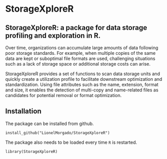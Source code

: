 # StorageXploreR
## StorageXploreR: a package for data storage profiling and exploration in R.

Over time, organizations can accumulate large amounts of data following poor storage standards.
For example, when multiple copies of the same data are kept or suboptimal file formats are used,
challenging situations such as a lack of storage space or additional storage costs can arise. 

StorageXploreR provides a set of functions to scan data storage units and quickly create a utilization
profile to facilitate downstream optimization and standardization. Using file attributes such as the 
name, extension, format and size, it enables the detection of multi-copy and name-related files as 
candidates for potential removal or format optimization.

## Installation

The package can be installed from github.
```{r install_package, eval=FALSE}
install_github("LionelMorgado/StorageXploreR")
```


The package also needs to be loaded every time `R` is restarted.
```{r Load package, message=FALSE}
library(StorageXploreR)
```
